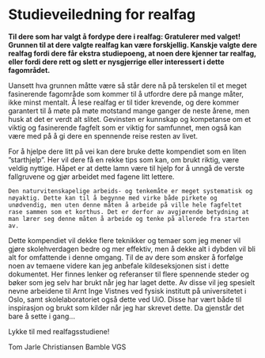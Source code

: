 # Studieveiledning for realfag

**Til dere som har valgt å fordype dere i realfag: Gratulerer med valget! Grunnen til at dere valgte realfag kan være forskjellig. Kanskje valgte dere realfag fordi dere får ekstra studiepoeng, at noen dere kjenner tar realfag, eller fordi dere rett og slett er nysgjerrige eller interessert i dette fagområdet.**

Uansett hva grunnen måtte være så står dere nå på terskelen til et meget fasinerende fagområde som kommer til å utfordre dere på mange måter, ikke minst mentalt. Å lese realfag er til tider krevende, og dere kommer garantert til å møte på møte motstand mange ganger de neste årene, men husk at det er verdt alt slitet. Gevinsten er kunnskap og kompetanse om et viktig og fasinerende fagfelt som er viktig for samfunnet, men også kan være med på å gi dere en spennende reise resten av livet.

For å hjelpe dere litt på vei kan dere bruke dette kompendiet som en liten ”starthjelp”. Her vil dere få en rekke tips som kan, om brukt riktig, være veldig nyttige. Håpet er at dette lamn være til hjelp for å unngå de verste fallgruvene og gjør arbeidet med fagene litt lettere.

```{admonition} Om naturvitenskap
Den naturvitenskapelige arbeids- og tenkemåte er meget systematisk og nøyaktig. Dette kan til å begynne med virke både pirkete og unødvendig, men uten denne måten å arbeide på ville hele fagfeltet rase sammen som et korthus. Det er derfor av avgjørende betydning at man lærer seg denne måten å arbeide og tenke på allerede fra starten av.
```

Dette kompendiet vil dekke flere teknikker og temaer som jeg mener vil gjøre skolehverdagen bedre og mer effektiv, men å dekke alt i dybden vil bli alt for omfattende i denne omgang. Til de av dere som ønsker å forfølge noen av temaene videre kan jeg anbefale kildeseksjonen sist i dette dokumentet. Her finnes lenker og referanser til flere spennende steder og bøker som jeg selv har brukt når jeg har laget dette. Av disse vil jeg spesielt nevne arbeidene til Arnt Inge Vistnes ved fysisk institutt på universitetet i Oslo, samt skolelaboratoriet også dette ved UiO. Disse har vært både til inspirasjon og brukt som kilder når jeg har skrevet dette. Da gjenstår det bare å sette i gang...

Lykke til med realfagsstudiene!

Tom Jarle Christiansen
Bamble VGS